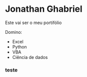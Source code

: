 <h1> Jonathan Ghabriel </h1>

Este vai ser o meu portifólio

Domino:

* Excel
* Python
* VBA
* Ciência de dados

### teste
